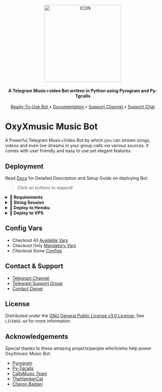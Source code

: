 <p align="center"><img src="https://github.com/OxyXmusic/Oxyyy/blob/main/Utils/icon.gif" alt="ICON" width="250" height="250"/></p>

<h4 align="center">
    A Telegram Music+video Bot written in Python using Pyrogram and Py-Tgcalls 
</h4>
<p align="center">
    <a href="https://t.me/OxyXmusicRobot"> Ready-To-Use Bot </a> •
    <a href="https://notreallyshikhar.gitbook.io/OxyXmusicmusicbot/about/getting-started"> Documentation </a> •
    <a href="https://t.me/FeelingsOP"> Support Channel </a> •
    <a href="https://t.me/bestiesfortheresties"> Support Chat </a> 
</p>
    
# OxyXmusic Music Bot
A Powerful Telegram Music+Video Bot by which you can stream songs, videos and even live streams in your group calls via various sources. It comes with  user friendly and easy to use yet elegant features.

## Deployment
Read [Docs](https://notreallyshikhar.gitbook.io/OxyXmusicmusicbot/deployment/requirements) for Detailed Description and Setup Guide on deploying Bot.

> Click on buttons to expand!
<details>
<summary><b>🔗 Requirements</b></summary>
<br>
    
- [Python3.9](https://www.python.org/downloads/release/python-390/)
- [Telegram API Key](https://docs.pyrogram.org/intro/setup#api-keys)
- [Telegram Bot Token](https://t.me/botfather)
- [MongoDB URI](https://telegra.ph/How-To-get-Mongodb-URI-04-06)
- [Pyrogram String Session](https://notreallyshikhar.gitbook.io/OxyXmusicmusicbot/deployment/string-session)
    
</details>

<details>
<summary><b>🔗 String Session</b></summary>
<br>
    
> You'll need a [API_ID](https://notreallyshikhar.gitbook.io/OxyXmusicmusicbot/vars/mandatory-vars#1.-api_id) & [API_HASH](https://notreallyshikhar.gitbook.io/OxyXmusicmusicbot/vars/mandatory-vars#2.-api_hash) in order to generate pyrogram session. 
> Always remeber to use good API combo else your account could be deleted.

<h4> Generate Session via Repl: </h4>    
<p><a href="https://replit.com/@NotReallyShikhar/OxyXmusic-Music-String-Gen"><img src="https://img.shields.io/badge/Generate%20On%20Repl-blueviolet?style=for-the-badge&logo=appveyor" width="200""/></a></p>

<h4> Generate Session via Telegram StringGen Bot: </h4>    
<p><a href="https://t.me/OxyXmusicStringBot"><img src="https://img.shields.io/badge/TG%20String%20Gen%20Bot-blueviolet?style=for-the-badge&logo=appveyor" width="200""/></a></p>
    
</details>

<details>
<summary><b>🔗 Deploy to Heroku</b></summary>
<br>

> Heroku has two vars[ HEROKU_API_KEY & HEROKU_APP_NAME ] for Updater to work. 
> By setting those two vars you can get logs of your heroku app, set var, edit var, delete vars , check dyno usage and update bot. 
> Those two vars are not Mandatory! You can leave them blank too. 
    
<h4>Click the button below to deploy OxyXmusic on Heroku!</h4>    
<p><a href="https://vegetaxd.me/OxyXmusic"><img src="https://img.shields.io/badge/Deploy%20To%20Heroku-blueviolet?style=for-the-badge&logo=heroku" width="200""/></a></p>
    
</details>

<details>
<summary><b>🔗 Deploy to VPS</b></summary>
<br>

> Checkout [Docs](https://notreallyshikhar.gitbook.io/OxyXmusicmusicbot/deployment/local-hosting-or-vps) for Detailed Explanation on VPS Deploy


```console
shikhar@MacBook~ $ git clone https://github.com/OxyXmusic/Oxyyy
shikhar@MacBook~ $ cd OxyXmusicMusicBot
shikhar@MacBook~ $ pip3 install -U -r requirements.txt
shikhar@MacBook~ $ cp sample.env .env
```
> Edit .env with your values and then start bot with
```console
shikhar@MacBook~ $ bash start
```

> Not Getting VPS Method? [Watch Tutorial](https://t.me/FeelingsOP/2275)
</details>

## Config Vars

- Checkout All [Available Vars](https://notreallyshikhar.gitbook.io/OxyXmusicmusicbot/vars/available-vars)
- Checkout Only [Mandatory Vars](https://notreallyshikhar.gitbook.io/OxyXmusicmusicbot/vars/mandatory-vars)
- Checkout Some [Configs](https://notreallyshikhar.gitbook.io/OxyXmusicmusicbot/setup-config/config)

## Contact & Support

- [Telegram Channel](https://t.me/FeelingsOP)
- [Telegram Support Group](https://t.me/Officialbestiesfortheresties)
- [Contact Owner](https://t.me/NotReallyShikhar)


## License

Distributed under the [GNU General Public License v3.0 License.](https://github.com/OxyXmusic/Oxyyy/blob/main/LICENSE) See `LICENSE.md` for more information.

## Acknowledgements

Special thanks to these amazing projects/people which/who help power OxyXmusic Music Bot:

- [Pyrogram](https://github.com/pyrogram/pyrogram)
- [Py-Tgcalls](https://github.com/pytgcalls/pytgcalls)
- [CallsMusic Team](https://github.com/Callsmusic)
- [TheHamkerCat](https://github.com/TheHamkerCat)
- [Charon Baglari](https://github.com/XCBv021)
